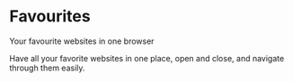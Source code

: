 # Favourites
  <p align="left">
Your favourite websites in one browser
  </p>
  
  
  <p align="left">
Have all your favorite websites in one place, open and close, and navigate through them easily.  </p>
